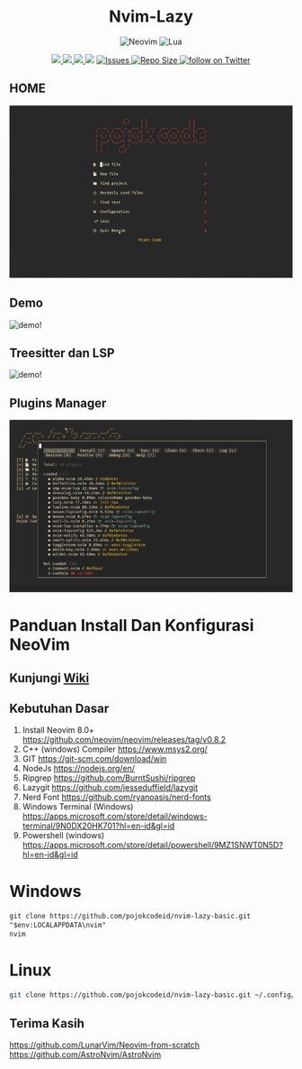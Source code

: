 <div align="center">

# Nvim-Lazy

![Neovim](https://img.shields.io/badge/NeoVim-%2357A143.svg?&style=for-the-badge&logo=neovim&logoColor=white)
![Lua](https://img.shields.io/badge/lua-%232C2D72.svg?style=for-the-badge&logo=lua&logoColor=white)

<p align="center">
  <a href="https://github.com/pojokcodeid/nvim-lazy/pulse">
    <img src="https://img.shields.io/github/last-commit/pojokcodeid/nvim-lazy?style=for-the-badge&logo=github&color=7dc4e4&logoColor=D9E0EE&labelColor=302D41"/>
  </a>
  <a href="https://github.com/pojokcodeid/nvim-lazy/latest">
    <img src="https://img.shields.io/github/v/release/pojokcodeid/nvim-lazy?style=for-the-badge&logo=gitbook&color=8bd5ca&logoColor=D9E0EE&labelColor=302D41"/>
  </a>
  <a href="https://github.com/pojokcodeid/nvim-lazy/stargazers">
    <img src="https://img.shields.io/github/stars/pojokcodeid/nvim-lazy?style=for-the-badge&logo=apachespark&color=eed49f&logoColor=D9E0EE&labelColor=302D41"/>
  </a>
  <a href="https://github.com/pojokcodeid/nvim-lazy/blob/main/LICENSE"><img src="https://img.shields.io/github/license/pojokcodeid/nvim-lazy?color=%2361afef&style=for-the-badge"></a>
  <a href="https://github.com/pojokcodeid/nvim-lazy/issues">
  <img
        alt="Issues"
        src="https://img.shields.io/github/issues-raw/pojokcodeid/nvim-lazy?colorA=363A4f&colorB=F5A97F&logo=github&logoColor=D9E0EE&style=for-the-badge">
    </a>
  </a>
  <a href="https://github.com/pojokcodeid/nvim-lazy">
      <img alt="Repo Size" src="https://img.shields.io/github/repo-size/pojokcodeid/nvim-lazy?color=%23DDB6F2&label=SIZE&logo=codesandbox&style=for-the-badge&logoColor=D9E0EE&labelColor=302D41" />
    </a>
    <a href="https://twitter.com/intent/follow?screen_name=pojokcodeid_">
      <img alt="follow on Twitter" src="https://img.shields.io/twitter/follow/pojokcodeid_?style=for-the-badge&logo=twitter&color=8aadf3&logoColor=D9E0EE&labelColor=302D41" />
    </a>
</p>

</div>

## HOME

![home!](img/home.png)

## Demo

![demo!](img/demo.gif)

## Treesitter dan LSP

![demo!](img/ts_lsp.gif)

## Plugins Manager

![PlugManaget!](img/plugins_manager.png)

<!-- ## Layout -->

<!-- ![PlugManaget!](img/coding.png) -->

# Panduan Install Dan Konfigurasi NeoVim

## Kunjungi <a href="https://github.com/pojokcodeid/nvim-lazy/wiki/">Wiki</a>

## Kebutuhan Dasar

1. Install Neovim 8.0+ https://github.com/neovim/neovim/releases/tag/v0.8.2
2. C++ (windows) Compiler https://www.msys2.org/
3. GIT https://git-scm.com/download/win
4. NodeJs https://nodejs.org/en/
5. Ripgrep https://github.com/BurntSushi/ripgrep
6. Lazygit https://github.com/jesseduffield/lazygit
7. Nerd Font https://github.com/ryanoasis/nerd-fonts
8. Windows Terminal (Windows) https://apps.microsoft.com/store/detail/windows-terminal/9N0DX20HK701?hl=en-id&gl=id
9. Powershell (windows) https://apps.microsoft.com/store/detail/powershell/9MZ1SNWT0N5D?hl=en-id&gl=id

# Windows

```
git clone https://github.com/pojokcodeid/nvim-lazy-basic.git "$env:LOCALAPPDATA\nvim"
nvim
```

# Linux

```bash
git clone https://github.com/pojokcodeid/nvim-lazy-basic.git ~/.config/nvim
```

## Terima Kasih

https://github.com/LunarVim/Neovim-from-scratch <br>
https://github.com/AstroNvim/AstroNvim
